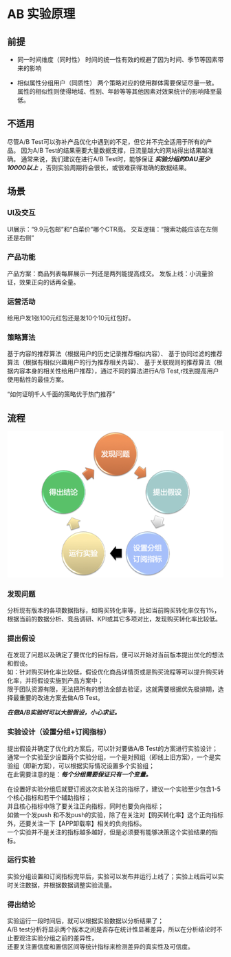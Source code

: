 # AB 实验原理

## 前提

* 同一时间维度（同时性）
时间的统一性有效的规避了因为时间、季节等因素带来的影响

* 相似属性分组用户（同质性）
两个策略对应的使用群体需要保证尽量一致。
属性的相似性则使得地域、性别、年龄等等其他因素对效果统计的影响降至最低。

## 不适用
尽管A/B Test可以弥补产品优化中遇到的不足，但它并不完全适用于所有的产品。
因为A/B Test的结果需要大量数据支撑，日流量越大的网站得出结果越准确。
通常来说，我们建议在进行A/B Test时，能够保证 ***实验分组的DAU至少10000以上*** ，否则实验周期将会很长，或很难获得准确的数据结果。

## 场景

### UI及交互
UI展示：“9.9元包邮”和“白菜价”哪个CTR高。
交互逻辑：“搜索功能应该在左侧还是右侧”
### 产品功能
产品方案：商品列表每屏展示一列还是两列能提高成交。
发版上线：小流量验证，效果正向的话再全量。

### 运营活动
给用户发1张100元红包还是发10个10元红包好。

### 策略算法
基于内容的推荐算法（根据用户的历史记录推荐相似内容）、
基于协同过滤的推荐算法（根据有相似兴趣用户的行为推荐相关内容）、
基于关联规则的推荐算法（根据内容本身的相关性给用户推荐），通过不同的算法进行A/B Test,r找到提高用户使用黏性的最佳方案。

“如何证明千人千面的策略优于热门推荐”

## 流程

![](_pic/ABT-Workflow.png)

### 发现问题
分析现有版本的各项数据指标，如购买转化率等，比如当前购买转化率仅有1%，根据当前的数据分析、竞品调研、KPI或其它多项对比，发现购买转化率比较低。

### 提出假设
在发现了问题以及确定了要优化的目标后，便可以开始对当前版本提出优化的想法和假设。  
如：针对购买转化率比较低，假设优化商品详情页或是购买流程等可以提升购买转化率，并将假设实施到产品方案中；  
限于团队资源有限，无法把所有的想法全部去验证，这就需要根据优先极排期，选择最重要的改进方案去做A/B Test。  

***在做A/B实验时可以大胆假设，小心求证。***  

### 实验设计（设置分组+订阅指标）
提出假设并确定了优化的方案后，可以针对要做A/B Test的方案进行实验设计；  
通常一个实验至少设置两个实验分组，一个是对照组（即线上旧方案），一个是实验组（即新方案），可以根据实际情况设置多个实验组；  
在此需要注意的是：***每个分组需要保证只有一个变量。***

在设置好实验分组后就要订阅这次实验关注的指标了，建议一个实验至少包含1-5个核心指标和若干个辅助指标；  
并且核心指标中除了要关注正向指标，同时也要负向指标；  
如做一个发push 和不发push的实验，除了在关注对【购买转化率】这个正向指标外，还要关注一下【APP卸载率】相关的负向指标。  
一个实验并不是关注的指标越多越好，但是必须要有能够决策这个实验结果的指标。  

### 运行实验
实验分组设置和订阅指标完毕后，实验可以发布并运行上线了；实验上线后可以实时关注数据，并根据数据调整实验流量。  

### 得出结论
实验运行一段时间后，就可以根据实验数据以分析结果了；  
A/B test分析将显示两个版本之间是否存在统计性显著差异，所以在分析结论时不止要观注实验分组之前的差异性，  
还要关注置信度和置信区间等统计指标来检测差异的真实性及可信度。